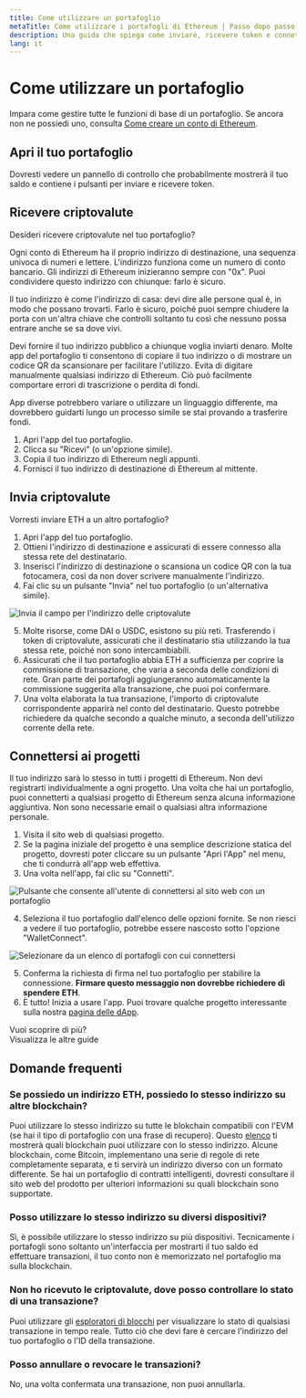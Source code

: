 ```yaml
---
title: Come utilizzare un portafoglio
metaTitle: Come utilizzare i portafogli di Ethereum | Passo dopo passo
description: Una guida che spiega come inviare, ricevere token e connettersi a progetti web3.
lang: it
---
```


# Come utilizzare un portafoglio

Impara come gestire tutte le funzioni di base di un portafoglio. Se ancora non ne possiedi uno, consulta [Come creare un conto di Ethereum](/guides/how-to-create-an-ethereum-account/).

## Apri il tuo portafoglio

Dovresti vedere un pannello di controllo che probabilmente mostrerà il tuo saldo e contiene i pulsanti per inviare e ricevere token.

## Ricevere criptovalute

Desideri ricevere criptovalute nel tuo portafoglio?

Ogni conto di Ethereum ha il proprio indirizzo di destinazione, una sequenza univoca di numeri e lettere. L'indirizzo funziona come un numero di conto bancario. Gli indirizzi di Ethereum inizieranno sempre con "0x". Puoi condividere questo indirizzo con chiunque: farlo è sicuro.

Il tuo indirizzo è come l'indirizzo di casa: devi dire alle persone qual è, in modo che possano trovarti. Farlo è sicuro, poiché puoi sempre chiudere la porta con un'altra chiave che controlli soltanto tu così che nessuno possa entrare anche se sa dove vivi.

Devi fornire il tuo indirizzo pubblico a chiunque voglia inviarti denaro. Molte app del portafoglio ti consentono di copiare il tuo indirizzo o di mostrare un codice QR da scansionare per facilitare l'utilizzo. Evita di digitare manualmente qualsiasi indirizzo di Ethereum. Ciò può facilmente comportare errori di trascrizione o perdita di fondi.

App diverse potrebbero variare o utilizzare un linguaggio differente, ma dovrebbero guidarti lungo un processo simile se stai provando a trasferire fondi.

1. Apri l'app del tuo portafoglio.
2. Clicca su "Ricevi" (o un'opzione simile).
3. Copia il tuo indirizzo di Ethereum negli appunti.
4. Fornisci il tuo indirizzo di destinazione di Ethereum al mittente.

## Invia criptovalute

Vorresti inviare ETH a un altro portafoglio?

1. Apri l'app del tuo portafoglio.
2. Ottieni l'indirizzo di destinazione e assicurati di essere connesso alla stessa rete del destinatario.
3. Inserisci l'indirizzo di destinazione o scansiona un codice QR con la tua fotocamera, così da non dover scrivere manualmente l'indirizzo.
4. Fai clic su un pulsante "Invia" nel tuo portafoglio (o un'alternativa simile).

![Invia il campo per l'indirizzo delle criptovalute](./send.png)
<br/>

5. Molte risorse, come DAI o USDC, esistono su più reti. Trasferendo i token di criptovalute, assicurati che il destinatario stia utilizzando la tua stessa rete, poiché non sono intercambiabili.
6. Assicurati che il tuo portafoglio abbia ETH a sufficienza per coprire la commissione di transazione, che varia a seconda delle condizioni di rete. Gran parte dei portafogli aggiungeranno automaticamente la commissione suggerita alla transazione, che puoi poi confermare.
7. Una volta elaborata la tua transazione, l'importo di criptovalute corrispondente apparirà nel conto del destinatario. Questo potrebbe richiedere da qualche secondo a qualche minuto, a seconda dell'utilizzo corrente della rete.

## Connettersi ai progetti

Il tuo indirizzo sarà lo stesso in tutti i progetti di Ethereum. Non devi registrarti individualmente a ogni progetto. Una volta che hai un portafoglio, puoi connetterti a qualsiasi progetto di Ethereum senza alcuna informazione aggiuntiva. Non sono necessarie email o qualsiasi altra informazione personale.

1. Visita il sito web di qualsiasi progetto.
2. Se la pagina iniziale del progetto è una semplice descrizione statica del progetto, dovresti poter cliccare su un pulsante "Apri l'App" nel menu, che ti condurrà all'app web effettiva.
3. Una volta nell'app, fai clic su "Connetti".

![Pulsante che consente all'utente di connettersi al sito web con un portafoglio](./connect1.png)

4. Seleziona il tuo portafoglio dall'elenco delle opzioni fornite. Se non riesci a vedere il tuo portafoglio, potrebbe essere nascosto sotto l'opzione "WalletConnect".

![Selezionare da un elenco di portafogli con cui connettersi](./connect2.png)

5. Conferma la richiesta di firma nel tuo portafoglio per stabilire la connessione. **Firmare questo messaggio non dovrebbe richiedere di spendere ETH**.
6. È tutto! Inizia a usare l'app. Puoi trovare qualche progetto interessante sulla nostra [pagina delle dApp](/dapps/#explore). <br />

<Alert variant="update">
<AlertEmoji text=":eyes:"/>
<AlertContent className="justify-between flex-row items-center">
  <div>Vuoi scoprire di più?</div>
  <ButtonLink href="/guides/">
    Visualizza le altre guide
  </ButtonLink>
</AlertContent>
</Alert>

## Domande frequenti

### Se possiedo un indirizzo ETH, possiedo lo stesso indirizzo su altre blockchain?

Puoi utilizzare lo stesso indirizzo su tutte le blokchain compatibili con l'EVM (se hai il tipo di portafoglio con una frase di recupero). Questo [elenco](https://chainlist.org/) ti mostrerà quali blockchain puoi utilizzare con lo stesso indirizzo. Alcune blockchain, come Bitcoin, implementano una serie di regole di rete completamente separata, e ti servirà un indirizzo diverso con un formato differente. Se hai un portafoglio di contratti intelligenti, dovresti consultare il sito web del prodotto per ulteriori informazioni su quali blockchain sono supportate.

### Posso utilizzare lo stesso indirizzo su diversi dispositivi?

Sì, è possibile utilizzare lo stesso indirizzo su più dispositivi. Tecnicamente i portafogli sono soltanto un'interfaccia per mostrarti il tuo saldo ed effettuare transazioni, il tuo conto non è memorizzato nel portafoglio ma sulla blockchain.

### Non ho ricevuto le criptovalute, dove posso controllare lo stato di una transazione?

Puoi utilizzare gli [esploratori di blocchi](/developers/docs/data-and-analytics/block-explorers/) per visualizzare lo stato di qualsiasi transazione in tempo reale. Tutto ciò che devi fare è cercare l'indirizzo del tuo portafoglio o l'ID della transazione.

### Posso annullare o revocare le transazioni?

No, una volta confermata una transazione, non puoi annullarla.
